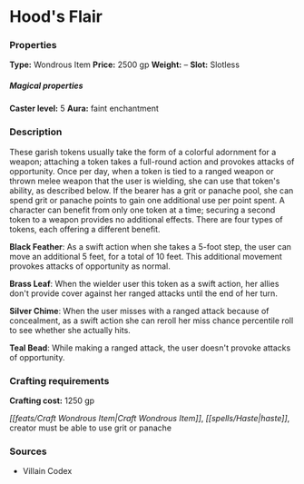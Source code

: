﻿---
Title: "Hood's Flair"
Type: "Wondrous Item"
Price: "2500 gp"
Weight: "–"
Slot: "Slotless"
Caster level: "5"
Aura: "faint enchantment"
Description: |
  "These garish tokens usually take the form of a colorful adornment for a weapon; attaching a token takes a full-round action and provokes attacks of opportunity. Once per day, when a token is tied to a ranged weapon or thrown melee weapon that the user is wielding, she can use that token's ability, as described below. If the bearer has a grit or panache pool, she can spend grit or panache points to gain one additional use per point spent. A character can benefit from only one token at a time; securing a second token to a weapon provides no additional effects. There are four types of tokens, each offering a different benefit.
  **Black Feather**: As a swift action when she takes a 5-foot step, the user can move an additional 5 feet, for a total of 10 feet. This additional movement provokes attacks of opportunity as normal.
  **Brass Leaf**: When the wielder user this token as a swift action, her allies don't provide cover against her ranged attacks until the end of her turn.
  **Silver Chime**: When the user misses with a ranged attack because of concealment, as a swift action she can reroll her miss chance percentile roll to see whether she actually hits.
  **Teal Bead**: While making a ranged attack, the user doesn't provoke attacks of opportunity."
Crafting cost: "1250 gp"
Sources: "['Villain Codex']"
---

# Hood's Flair

### Properties

**Type:** Wondrous Item **Price:** 2500 gp **Weight:** – **Slot:** Slotless

##### Magical properties

**Caster level:** 5 **Aura:** faint enchantment

### Description

These garish tokens usually take the form of a colorful adornment for a weapon; attaching a token takes a full-round action and provokes attacks of opportunity. Once per day, when a token is tied to a ranged weapon or thrown melee weapon that the user is wielding, she can use that token's ability, as described below. If the bearer has a grit or panache pool, she can spend grit or panache points to gain one additional use per point spent. A character can benefit from only one token at a time; securing a second token to a weapon provides no additional effects. There are four types of tokens, each offering a different benefit.

**Black Feather**: As a swift action when she takes a 5-foot step, the user can move an additional 5 feet, for a total of 10 feet. This additional movement provokes attacks of opportunity as normal.

**Brass Leaf**: When the wielder user this token as a swift action, her allies don't provide cover against her ranged attacks until the end of her turn.

**Silver Chime**: When the user misses with a ranged attack because of concealment, as a swift action she can reroll her miss chance percentile roll to see whether she actually hits.

**Teal Bead**: While making a ranged attack, the user doesn't provoke attacks of opportunity.

### Crafting requirements

**Crafting cost:** 1250 gp

_[[feats/Craft Wondrous Item|Craft Wondrous Item]]_, _[[spells/Haste|haste]]_, creator must be able to use grit or panache

### Sources

* Villain Codex